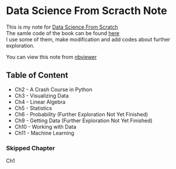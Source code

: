 # Data Science From Scracth Note
This is my note for [Data Science From Scratch](http://shop.oreilly.com/product/0636920033400.do)  
The samle code of the book can be found [here](https://github.com/joelgrus/data-science-from-scratch)  
I use some of them, make modification and add codes about further exploration.

You can view this note from [nbviewer](http://nbviewer.jupyter.org/github/Lee-W/Data_Science_From_Scratch/tree/master/)

## Table of Content
- Ch2 - A Crash Course in Python
- Ch3 - Visualizing Data
- Ch4 - Linear Algebra
- Ch5 - Statistics
- Ch6 - Probability (Further Exploration Not Yet Finished)
- Ch9 - Getting Data (Further Exploration Not Yet Finished)
- Ch10 - Working with Data
- Ch11 - Machine Learning

### Skipped Chapter
Ch1